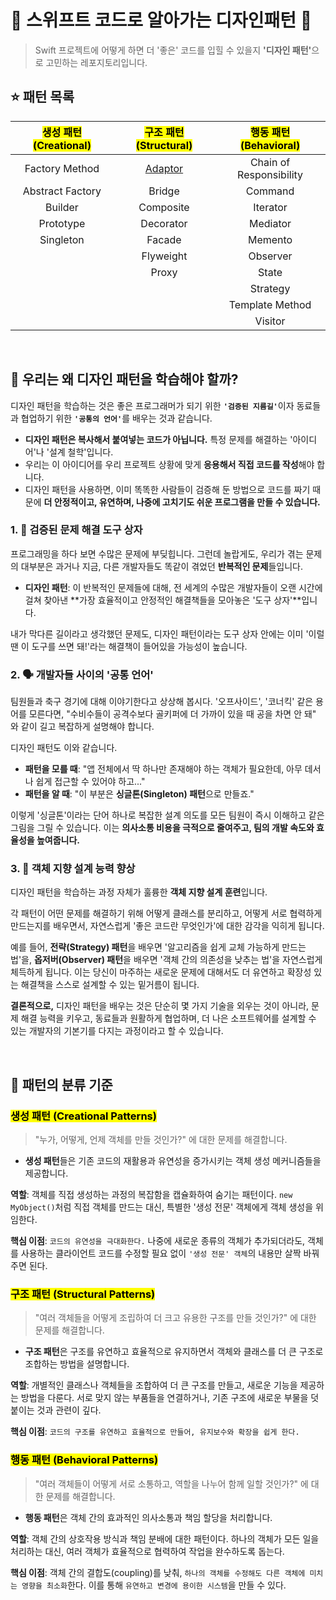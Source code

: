 # 👨 스위프트 코드로 알아가는 디자인패턴 🐥
> Swift 프로젝트에 어떻게 하면 더 '좋은' 코드를 입힐 수 있을지 <strong>'디자인 패턴'</strong>으로 고민하는 레포지토리입니다.

## ⭐️ 패턴 목록
| <mark>생성 패턴 (Creational)</mark> | <mark>구조 패턴 (Structural)</mark> | <mark>행동 패턴 (Behavioral)</mark> |
| :--------------------: | :--------------------: | :--------------------: |
| Factory Method         | [Adaptor](https://github.com/hgkim215/Design-Pattern-By-Swift/blob/main/Patterns/Structural/%EC%96%B4%EB%8C%91%ED%84%B0(Adaptor)%20%ED%8C%A8%ED%84%B4.md) | Chain of Responsibility |
| Abstract Factory       | Bridge                 | Command                |
| Builder                | Composite              | Iterator               |
| Prototype              | Decorator              | Mediator               |
| Singleton              | Facade                 | Memento                |
|                        | Flyweight              | Observer               |
|                        | Proxy                  | State                  |
|                        |                        | Strategy               |
|                        |                        | Template Method        |
|                        |                        | Visitor                |

<br>

## 🧐 우리는 왜 디자인 패턴을 학습해야 할까?
디자인 패턴을 학습하는 것은 좋은 프로그래머가 되기 위한 <strong>`'검증된 지름길'`</strong>이자 동료들과 협업하기 위한 <strong>`'공통의 언어'`</strong>를 배우는 것과 같습니다.

- **디자인 패턴은 복사해서 붙여넣는 코드가 아닙니다.** 특정 문제를 해결하는 '아이디어'나 '설계 철학'입니다.
- 우리는 이 아이디어를 우리 프로젝트 상황에 맞게 **응용해서 직접 코드를 작성**해야 합니다.
- 디자인 패턴을 사용하면, 이미 똑똑한 사람들이 검증해 둔 방법으로 코드를 짜기 때문에 **더 안정적이고, 유연하며, 나중에 고치기도 쉬운 프로그램을 만들 수 있습니다.**

### **1. 🧰 검증된 문제 해결 도구 상자**

프로그래밍을 하다 보면 수많은 문제에 부딪힙니다. 그런데 놀랍게도, 우리가 겪는 문제의 대부분은 과거나 지금, 다른 개발자들도 똑같이 겪었던 **반복적인 문제**들입니다.

- **디자인 패턴**: 이 반복적인 문제들에 대해, 전 세계의 수많은 개발자들이 오랜 시간에 걸쳐 찾아낸 **가장 효율적이고 안정적인 해결책들을 모아놓은 '도구 상자'**입니다.

내가 막다른 길이라고 생각했던 문제도, 디자인 패턴이라는 도구 상자 안에는 이미 '이럴 땐 이 도구를 쓰면 돼!'라는 해결책이 들어있을 가능성이 높습니다.

### **2. 🗣️ 개발자들 사이의 '공통 언어'**

팀원들과 축구 경기에 대해 이야기한다고 상상해 봅시다. '오프사이드', '코너킥' 같은 용어를 모른다면, "수비수들이 공격수보다 골키퍼에 더 가까이 있을 때 공을 차면 안 돼" 와 같이 길고 복잡하게 설명해야 합니다.

디자인 패턴도 이와 같습니다.

- **패턴을 모를 때**: "앱 전체에서 딱 하나만 존재해야 하는 객체가 필요한데, 아무 데서나 쉽게 접근할 수 있어야 하고..."
- **패턴을 알 때**: "이 부분은 **싱글톤(Singleton) 패턴**으로 만들죠."

이렇게 '싱글톤'이라는 단어 하나로 복잡한 설계 의도를 모든 팀원이 즉시 이해하고 같은 그림을 그릴 수 있습니다. 이는 **의사소통 비용을 극적으로 줄여주고, 팀의 개발 속도와 효율성을 높여줍니다.**

### **3. 🧠 객체 지향 설계 능력 향상**

디자인 패턴을 학습하는 과정 자체가 훌륭한 **객체 지향 설계 훈련**입니다.

각 패턴이 어떤 문제를 해결하기 위해 어떻게 클래스를 분리하고, 어떻게 서로 협력하게 만드는지를 배우면서, 자연스럽게 '좋은 코드란 무엇인가'에 대한 감각을 익히게 됩니다.

예를 들어, **전략(Strategy) 패턴**을 배우면 '알고리즘을 쉽게 교체 가능하게 만드는 법'을, **옵저버(Observer) 패턴**을 배우면 '객체 간의 의존성을 낮추는 법'을 자연스럽게 체득하게 됩니다. 이는 당신이 마주하는 새로운 문제에 대해서도 더 유연하고 확장성 있는 해결책을 스스로 설계할 수 있는 밑거름이 됩니다.

**결론적으로,** 디자인 패턴을 배우는 것은 단순히 몇 가지 기술을 외우는 것이 아니라, 문제 해결 능력을 키우고, 동료들과 원활하게 협업하며, 더 나은 소프트웨어를 설계할 수 있는 개발자의 기본기를 다지는 과정이라고 할 수 있습니다.

<br>

## 👀 패턴의 분류 기준
### <mark>생성 패턴 (Creational Patterns)</mark>

> "누가, 어떻게, 언제 객체를 만들 것인가?" 에 대한 문제를 해결합니다.
> 
- **생성 패턴**들은 기존 코드의 재활용과 유연성을 증가시키는 객체 생성 메커니즘들을 제공합니다.

**역할**: 객체를 직접 생성하는 과정의 복잡함을 캡슐화하여 숨기는 패턴이다. `new MyObject()`처럼 직접 객체를 만드는 대신, 특별한 '생성 전문' 객체에게 객체 생성을 위임한다.

**핵심 이점**: `코드의 유연성을 극대화한다.` 나중에 새로운 종류의 객체가 추가되더라도, 객체를 사용하는 클라이언트 코드를 수정할 필요 없이 `'생성 전문' 객체`의 내용만 살짝 바꿔주면 된다.

### <mark>구조 패턴 (Structural Patterns)</mark>

> "여러 객체들을 어떻게 조립하여 더 크고 유용한 구조를 만들 것인가?" 에 대한 문제를 해결합니다.
> 
- **구조 패턴**은 구조를 유연하고 효율적으로 유지하면서 객체와 클래스를 더 큰 구조로 조합하는 방법을 설명합니다.

**역할**: 개별적인 클래스나 객체들을 조합하여 더 큰 구조를 만들고, 새로운 기능을 제공하는 방법을 다룬다. 서로 맞지 않는 부품들을 연결하거나, 기존 구조에 새로운 부물을 덧붙이는 것과 관련이 깊다.

**핵심 이점**: `코드의 구조를 유연하고 효율적으로 만들어, 유지보수와 확장을 쉽게 한다.`

### <mark>행동 패턴 (Behavioral Patterns)</mark>

> "여러 객체들이 어떻게 서로 소통하고, 역할을 나누어 함께 일할 것인가?" 에 대한 문제를 해결합니다.
> 
- **행동 패턴**은 객체 간의 효과적인 의사소통과 책임 할당을 처리합니다.

**역할**: 객체 간의 상호작용 방식과 책임 분배에 대한 패턴이다. 하나의 객체가 모든 일을 처리하는 대신, 여러 객체가 효율적으로 협력하여 작업을 완수하도록 돕는다.

**핵심 이점**: 객체 간의 결합도(coupling)를 낮춰, `하나의 객체를 수정해도 다른 객체에 미치는 영향을 최소화`한다. 이를 통해 `유연하고 변경에 용이한 시스템`을 만들 수 있다.
